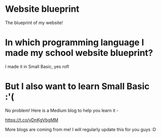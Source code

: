 # Website blueprint
The blueprint of my website!

# In which programming language I made my school website blueprint?
I made it in Small Basic, yes rofl


# But I also want to learn Small Basic :'(
No problem! Here is a Medium blog to help you learn it -

https://t.co/yDnKgVbgMM

More blogs are coming from me! I will regularly update this for you guys :D
